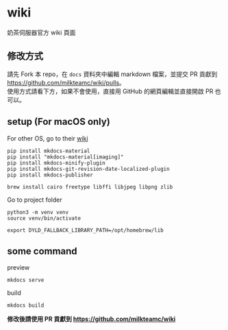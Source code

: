 # wiki
奶茶伺服器官方 wiki 頁面
## 修改方式
請先 Fork 本 repo，在 `docs` 資料夾中編輯 markdown 檔案，並提交 PR 貢獻到 <https://github.com/milkteamc/wiki/pulls>。    
使用方式請看下方，如果不會使用，直接用 GitHub 的網頁編輯並直接開啟 PR 也可以。
## setup (For macOS only)
For other OS, go to their [wiki](https://squidfunk.github.io/mkdocs-material/plugins/requirements/image-processing/#cairo-graphics-linux)
```
pip install mkdocs-material
pip install "mkdocs-material[imaging]"
pip install mkdocs-minify-plugin
pip install mkdocs-git-revision-date-localized-plugin
pip install mkdocs-publisher

brew install cairo freetype libffi libjpeg libpng zlib
```
Go to project folder
```
python3 -m venv venv
source venv/bin/activate

export DYLD_FALLBACK_LIBRARY_PATH=/opt/homebrew/lib
```
## some command
preview
```
mkdocs serve
```
build
```
mkdocs build
```
**修改後請使用 PR 貢獻到 https://github.com/milkteamc/wiki**
